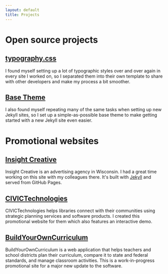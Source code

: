```yaml
---
layout: default
title: Projects
---
```


# Open source projects

## [typography.css](http://github.com/kmcgillivray/typography.css)

I found myself setting up a lot of typographic styles over and over again in every site I worked on, so I separated them into their own template to share with other developers and make my process a bit smoother.

## [Base Theme](http://github.com/kmcgillivray/base-theme)

I also found myself repeating many of the same tasks when setting up new Jekyll sites, so I set up a simple-as-possible base theme to make getting started with a new Jekyll site even easier.

# Promotional websites

## [Insight Creative](http://insightcreative.com)

Insight Creative is an advertising agency in Wisconsin. I had a great time working on this site with my colleagues there. It's built with [Jekyll](http://jekyllrb.com) and served from GitHub Pages.

## [CIVICTechnologies](http://civictechnologies.com)

CIVICTechnologies helps libraries connect with their communities using strategic planning services and software products. I created this promotional website for them which also features an interactive demo.

## [BuildYourOwnCurriculum](http://test.schoolsoftwaregroup.com) 

BuildYourOwnCurriculum is a web application that helps teachers and school districts plan their curriculum, compare it to state and federal standards, and manage classroom activities. This is a work-in-progress promotional site for a major new update to the software.